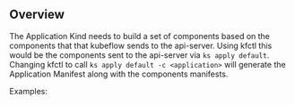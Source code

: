 ## Overview

The Application Kind needs to build a set of components based on the components that 
that kubeflow sends to the api-server. Using kfctl this would be the components sent 
to the api-server via `ks apply default`. Changing kfctl to call
`ks apply default -c <application>` will generate the Application Manifest along with 
the components manifests.

Examples:




